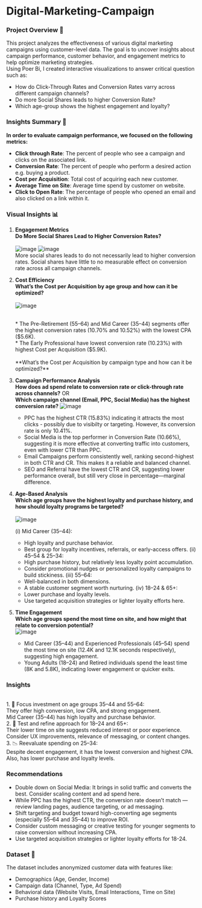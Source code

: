 # Digital-Marketing-Campaign
### Project Overview 📝
This project analyzes the effectiveness of various digital marketing campaigns using customer-level data. The goal is to uncover insights about campaign performance, customer behavior, and engagement metrics to help optimize marketing strategies.<br>
Using Poer Bi, I created interactive visualizations to answer critical question such as: <br>
* How do Click-Through Rates and Conversion Rates varry across different campaign channels? <br>
* Do more Social Shares leads to higher Conversion Rate? <br>
* Which age-group shows the highest engagement and loyalty?
### Insights Summary 📌
**In order to evaluate campaign performance, we focused on the following metrics:** <br>
* **Click through Rate**: The percent of people who see a campaign and clicks on the associated link. <br>
* **Conversion Rate**: The percent of people who perform a desired action e.g. buying a product. <br>
* **Cost per Acquisition**: Total cost of acquiring each new customer.<br>
* **Average Time on Site**: Average time spend by customer on website. <br>
* **Click to Open Rate**: The percentage of people who opened an email and also clicked on a link within it.
### Visual Insights 📊
1. **Engagement Metrics**
   <br>**Do More Social Shares Lead to Higher Conversion Rates?** <br> <br>
   ![image](https://github.com/user-attachments/assets/edca58ca-d198-46d1-8d09-9f81a9e2a49e)  ![image](https://github.com/user-attachments/assets/e98adc99-bf6e-4787-891a-7b052dace490)
   <br> More social shares leads to do not necessarily lead to higher conversion rates. Social shares have little to no measurable effect on conversion rate across all campaign channels.

2. **Cost Efficiency**
   <br>**What’s the Cost per Acquisition by age group and how can it be optimized?** <br> <br>
   ![image](https://github.com/user-attachments/assets/d62eeee1-7cb5-476c-a00c-537ef17b940d)

   <br>
   * The Pre-Retirement (55–64) and Mid Career (35–44) segments offer the highest conversion rates (10.70% and 10.52%) with the lowest CPA ($5.6K). <br> 
   * The Early Professional have lowest conversion rate (10.23%) with highest Cost per Acquisition ($5.9K). <br>
   <br> **What’s the Cost per Acquisition by campaign type and how can it be optimized?** <br> 
   
3. **Campaign Performance Analysis**
   <br> **How does ad spend relate to conversion rate or click-through rate across channels?** OR 
   <br> **Which campaign channel (Email, PPC, Social Media) has the highest conversion rate?**
   ![image](https://github.com/user-attachments/assets/410f731b-8591-4836-8a72-78bbe70869a5)
   <br>
   * PPC has the highest CTR (15.83%) indicating it attracts the most clicks - possibly due to visibilty or targeting. However, its conversion rate is only 10.41%. <br>
   * Social Media is the top performer in Conversion Rate (10.66%), suggesting it is more effective at converting traffic into customers, even with lower CTR than PPC. <br>
   * Email Campaigns perform consistently well, ranking second-highest in both CTR and CR. This makes it a reliable and balanced channel. <br>
   * SEO and Referral have the lowest CTR and CR, suggesting lower performance overall, but still very close in percentage—marginal difference.
 
5. **Age-Based Analysis**
   <br> **Which age groups have the highest loyalty and purchase history, and how should loyalty programs be targeted?** <br> <br>
   ![image](https://github.com/user-attachments/assets/30708f73-10fc-4979-a3c6-b176b0b43e06)

   (i) Mid Career (35–44):
   * High loyalty and purchase behavior.
   * Best group for loyalty incentives, referrals, or early-access offers.
   (ii) 45–54 & 25–34:
   * High purchase history, but relatively less loyalty point accumulation.
   * Consider promotional nudges or personalized loyalty campaigns to build stickiness.
   (iii) 55–64:
   * Well-balanced in both dimensions.
   * A stable customer segment worth nurturing.
   (iv) 18–24 & 65+:
   * Lower purchase and loyalty levels.
   * Use targeted acquisition strategies or lighter loyalty efforts here.  
6. **Time Engagement**
   <br> **Which age groups spend the most time on site, and how might that relate to conversion potential?** <br>
   ![image](https://github.com/user-attachments/assets/14d43d3f-8b0e-4a62-8b80-5aac41c9b318)
   <br>
   * Mid Career (35–44) and Experienced Professionals (45–54) spend the most time on site (12.4K and 12.1K seconds respectively), suggesting high engagement. <br>
   * Young Adults (18–24) and Retired individuals spend the least time (8K and 5.8K), indicating lower engagement or quicker exits.
### Insights
<br> 1. 🎯 Focus investment on age groups 35–44 and 55–64: <br>
They offer high conversion, low CPA, and strong engagement. <br>
Mid Career (35–44) has high loyalty and purchase behavior.
<br> 2. 🧪 Test and refine approach for 18–24 and 65+: <br>
Their lower time on site suggests reduced interest or poor experience. <br>
Consider UX improvements, relevance of messaging, or content changes.
<br> 3. 📉 Reevaluate spending on 25–34: <br>
Despite decent engagement, it has the lowest conversion and highest CPA. Also, has lower purchase and loyalty levels.
### Recommendations
* Double down on Social Media: It brings in solid traffic and converts the best. Consider scaling content and ad spend here. <br>
* While PPC has the highest CTR, the conversion rate doesn’t match — review landing pages, audience targeting, or ad messaging. <br>
* Shift targeting and budget toward high-converting age segments (especially 55–64 and 35–44) to improve ROI. <br>
* Consider custom messaging or creative testing for younger segments to raise conversion without increasing CPA. <br>
* Use targeted acquisition strategies or lighter loyalty efforts for 18-24.
### Dataset 📂
The dataset includes anonymized customer data with features like:<br>
* Demographics (Age, Gender, Income)
* Campaign data (Channel, Type, Ad Spend)
* Behavioral data (Website Visits, Email Interactions, Time on Site)
* Purchase history and Loyalty Scores

